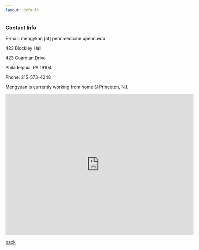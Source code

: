 ```yaml
---
layout: default
---
```


### Contact Info

E-mail: mengykan [at] pennmedicine.upenn.edu 

423 Blockley Hall

423 Guardian Drive

Philadelphia, PA 19104

Phone: 215-573-4248
 

Mengyuan is currently working from home @Princeton, NJ.

<iframe src="https://www.google.com/maps/embed?pb=!1m18!1m12!1m3!1d3058.6840552238955!2d-75.19963368461832!3d39.948456279422324!2m3!1f0!2f0!3f0!3m2!1i1024!2i768!4f13.1!3m3!1m2!1s0x89c6c659482ce999%3A0x6bdf0e52814949b3!2s423%20Guardian%20Dr%2C%20Philadelphia%2C%20PA%2019104!5e0!3m2!1sen!2sus!4v1597895103254!5m2!1sen!2sus" width="600" height="450" frameborder="0" style="border:0;" allowfullscreen="" aria-hidden="false" tabindex="0"></iframe>

[back](./)
